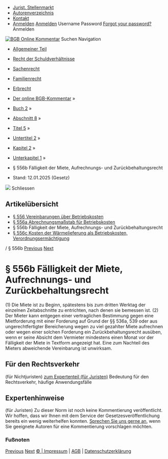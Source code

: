   * [Jurist. Stellenmarkt](https://bgb.kommentar.de/Buch-2/Abschnitt-8/Titel-5/Untertitel-2/Kapitel-2/Unterkapitel-1/</job-board> "Jurist. Stellenmarkt")
  * [Autorenverzeichnis](https://bgb.kommentar.de/Buch-2/Abschnitt-8/Titel-5/Untertitel-2/Kapitel-2/Unterkapitel-1/</Autorenverzeichnis> "Autorenverzeichnis")
  * [Kontakt](https://bgb.kommentar.de/Buch-2/Abschnitt-8/Titel-5/Untertitel-2/Kapitel-2/Unterkapitel-1/</Kontakt>)
  * [Anmelden](https://bgb.kommentar.de/Buch-2/Abschnitt-8/Titel-5/Untertitel-2/Kapitel-2/Unterkapitel-1/<#login> "show login form") [Anmelden](https://bgb.kommentar.de/Buch-2/Abschnitt-8/Titel-5/Untertitel-2/Kapitel-2/Unterkapitel-1/<#> "hide login form") Username Password
[Forgot your password?](https://bgb.kommentar.de/Buch-2/Abschnitt-8/Titel-5/Untertitel-2/Kapitel-2/Unterkapitel-1/</user/forgotpassword>) Anmelden 


[![BGB Online Kommentar](https://bgb.kommentar.de/extension/bgb/design/bgb/images/logo.png)](https://bgb.kommentar.de/Buch-2/Abschnitt-8/Titel-5/Untertitel-2/Kapitel-2/Unterkapitel-1/</> "BGB Online Kommentar")
Suchen
Navigation
  * [Allgemeiner Teil](https://bgb.kommentar.de/Buch-2/Abschnitt-8/Titel-5/Untertitel-2/Kapitel-2/Unterkapitel-1/</Buch-1>)
  * [Recht der Schuldverhältnisse](https://bgb.kommentar.de/Buch-2/Abschnitt-8/Titel-5/Untertitel-2/Kapitel-2/Unterkapitel-1/</Buch-2>)
  * [Sachenrecht](https://bgb.kommentar.de/Buch-2/Abschnitt-8/Titel-5/Untertitel-2/Kapitel-2/Unterkapitel-1/</Buch-3>)
  * [Familienrecht](https://bgb.kommentar.de/Buch-2/Abschnitt-8/Titel-5/Untertitel-2/Kapitel-2/Unterkapitel-1/</Buch-4>)
  * [Erbrecht](https://bgb.kommentar.de/Buch-2/Abschnitt-8/Titel-5/Untertitel-2/Kapitel-2/Unterkapitel-1/</Buch-5>)


  * [Der online BGB-Kommentar](https://bgb.kommentar.de/Buch-2/Abschnitt-8/Titel-5/Untertitel-2/Kapitel-2/Unterkapitel-1/</>) »
  * [Buch 2](https://bgb.kommentar.de/Buch-2/Abschnitt-8/Titel-5/Untertitel-2/Kapitel-2/Unterkapitel-1/</Buch-2>) »
  * [Abschnitt 8](https://bgb.kommentar.de/Buch-2/Abschnitt-8/Titel-5/Untertitel-2/Kapitel-2/Unterkapitel-1/</Buch-2/Abschnitt-8>) »
  * [Titel 5](https://bgb.kommentar.de/Buch-2/Abschnitt-8/Titel-5/Untertitel-2/Kapitel-2/Unterkapitel-1/</Buch-2/Abschnitt-8/Titel-5>) »
  * [Untertitel 2](https://bgb.kommentar.de/Buch-2/Abschnitt-8/Titel-5/Untertitel-2/Kapitel-2/Unterkapitel-1/</Buch-2/Abschnitt-8/Titel-5/Untertitel-2>) »
  * [Kapitel 2](https://bgb.kommentar.de/Buch-2/Abschnitt-8/Titel-5/Untertitel-2/Kapitel-2/Unterkapitel-1/</Buch-2/Abschnitt-8/Titel-5/Untertitel-2/Kapitel-2>) »
  * [Unterkapitel 1](https://bgb.kommentar.de/Buch-2/Abschnitt-8/Titel-5/Untertitel-2/Kapitel-2/Unterkapitel-1/</Buch-2/Abschnitt-8/Titel-5/Untertitel-2/Kapitel-2/Unterkapitel-1>) »
  * § 556b Fälligkeit der Miete, Aufrechnungs- und Zurückbehaltungsrecht 
  * Stand: 12.01.2025 (Gesetz) 


![](https://vg01.met.vgwort.de/na/1c9909529ead4f509072c06d9081a7d5)
Schliessen 
## Artikelübersicht
  * [ § 556 Vereinbarungen über Betriebskosten ](https://bgb.kommentar.de/Buch-2/Abschnitt-8/Titel-5/Untertitel-2/Kapitel-2/Unterkapitel-1/</Buch-2/Abschnitt-8/Titel-5/Untertitel-2/Kapitel-2/Unterkapitel-1/Vereinbarungen-ueber-Betriebskosten>)
  * [ § 556a Abrechnungsmaßstab für Betriebskosten ](https://bgb.kommentar.de/Buch-2/Abschnitt-8/Titel-5/Untertitel-2/Kapitel-2/Unterkapitel-1/</Buch-2/Abschnitt-8/Titel-5/Untertitel-2/Kapitel-2/Unterkapitel-1/Abrechnungsmassstab-fuer-Betriebskosten>)
  * § 556b Fälligkeit der Miete, Aufrechnungs- und Zurückbehaltungsrecht 
  * [ § 556c Kosten der Wärmelieferung als Betriebskosten, Verordnungsermächtigung ](https://bgb.kommentar.de/Buch-2/Abschnitt-8/Titel-5/Untertitel-2/Kapitel-2/Unterkapitel-1/</Buch-2/Abschnitt-8/Titel-5/Untertitel-2/Kapitel-2/Unterkapitel-1/Kosten-der-Waermelieferung-als-Betriebskosten-Verordnungsermaechtigung>)


/ § 556b 
[Previous](https://bgb.kommentar.de/Buch-2/Abschnitt-8/Titel-5/Untertitel-2/Kapitel-2/Unterkapitel-1/</Buch-2/Abschnitt-8/Titel-5/Untertitel-2/Kapitel-2/Unterkapitel-1/Abrechnungsmassstab-fuer-Betriebskosten> "§ 556a Abrechnungsmaßstab für Betriebskosten") [Next](https://bgb.kommentar.de/Buch-2/Abschnitt-8/Titel-5/Untertitel-2/Kapitel-2/Unterkapitel-1/</Buch-2/Abschnitt-8/Titel-5/Untertitel-2/Kapitel-2/Unterkapitel-1/Kosten-der-Waermelieferung-als-Betriebskosten-Verordnungsermaechtigung> "§ 556c Kosten der Wärmelieferung als Betriebskosten, Verordnungsermächtigung")
# § 556b Fälligkeit der Miete, Aufrechnungs- und Zurückbehaltungsrecht
(1) Die Miete ist zu Beginn, spätestens bis zum dritten Werktag der einzelnen Zeitabschnitte zu entrichten, nach denen sie bemessen ist.
(2) Der Mieter kann entgegen einer vertraglichen Bestimmung gegen eine Mietforderung mit einer Forderung auf Grund der §§ 536a, 539 oder aus ungerechtfertigter Bereicherung wegen zu viel gezahlter Miete aufrechnen oder wegen einer solchen Forderung ein Zurückbehaltungsrecht ausüben, wenn er seine Absicht dem Vermieter mindestens einen Monat vor der Fälligkeit der Miete in Textform angezeigt hat. Eine zum Nachteil des Mieters abweichende Vereinbarung ist unwirksam.
## Für den Rechtsverkehr 
(für Nichtjuristen)
[zum Expertenteil (für Juristen)](https://bgb.kommentar.de/Buch-2/Abschnitt-8/Titel-5/Untertitel-2/Kapitel-2/Unterkapitel-1/<#expertenhinweise>)
Bedeutung für den Rechtsverkehr, häufige Anwendungsfälle
## Expertenhinweise
(für Juristen)
Zu dieser Norm ist noch keine Kommentierung veröffentlicht. Wir hoffen, dass wir Ihnen mit dem Service der Gesetzesveröffentlichung bereits ein wenig weiterhelfen konnten. [Sprechen Sie uns gerne an](https://bgb.kommentar.de/Buch-2/Abschnitt-8/Titel-5/Untertitel-2/Kapitel-2/Unterkapitel-1/</Kontakt>), wenn Sie geeignete Autoren für eine Kommentierung vorschlagen möchten. 
### Fußnoten
[Previous](https://bgb.kommentar.de/Buch-2/Abschnitt-8/Titel-5/Untertitel-2/Kapitel-2/Unterkapitel-1/</Buch-2/Abschnitt-8/Titel-5/Untertitel-2/Kapitel-2/Unterkapitel-1/Abrechnungsmassstab-fuer-Betriebskosten> "§ 556a Abrechnungsmaßstab für Betriebskosten") [Next](https://bgb.kommentar.de/Buch-2/Abschnitt-8/Titel-5/Untertitel-2/Kapitel-2/Unterkapitel-1/</Buch-2/Abschnitt-8/Titel-5/Untertitel-2/Kapitel-2/Unterkapitel-1/Kosten-der-Waermelieferung-als-Betriebskosten-Verordnungsermaechtigung> "§ 556c Kosten der Wärmelieferung als Betriebskosten, Verordnungsermächtigung")
[© | Impressum](https://bgb.kommentar.de/Buch-2/Abschnitt-8/Titel-5/Untertitel-2/Kapitel-2/Unterkapitel-1/</Kontakt>) | [AGB](https://bgb.kommentar.de/Buch-2/Abschnitt-8/Titel-5/Untertitel-2/Kapitel-2/Unterkapitel-1/</AGB>) | [Datenschutzerklärung](https://bgb.kommentar.de/Buch-2/Abschnitt-8/Titel-5/Untertitel-2/Kapitel-2/Unterkapitel-1/</Datenschutzerklaerung-fuer-Leser>)

